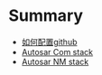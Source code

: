# Summary

- [如何配置github](./01如何配置github.md)
- [Autosar Com stack](02Autosar%20Com%20Stack.md)
- [Autosar NM stack](03Autosar%20NM%20stack.md)

